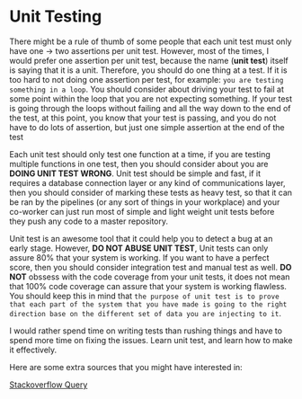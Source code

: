 # Unit Testing

There might be a rule of thumb of some people that each unit test must 
only have one -> two assertions per unit test. However, most of the times, I would prefer one assertion per unit test, 
because the name (**unit test**) itself is saying that it is a unit. 
Therefore, you should do one thing at a test. If it is too hard to not doing one assertion per test,
for example: `you are testing something in a loop`. You should consider about driving your test to fail at
some point within the loop that you are not expecting something. If your test is going through the loops
without failing and all the way down to the end of the test, at this point, you know that your test is passing,
and you do not have to do lots of assertion, but just one simple assertion at the end of the test

Each unit test should only test one function at a time, if you are testing multiple functions in one
test, then you should consider about you are **DOING UNIT TEST WRONG**. Unit test should be simple and fast, if
it requires a database connection layer or any kind of communications layer, then you should consider of
marking these tests as heavy test, so that it can be ran by the pipelines (or any sort of things in your workplace) 
and your co-worker can just run most of simple and light weight unit tests before they push any code to a master 
repository.

Unit test is an awesome tool that it could help you to detect a bug at an early stage. 
However, **DO NOT ABUSE UNIT TEST**, Unit tests can only assure 80% that your system is working.
If you want to have a perfect score, then you should consider integration test and manual test as well.
**DO NOT** obssess with the code coverage from your unit tests, it does not mean that 100% code coverage can
assure that your system is working flawless. You should keep this in mind that `the purpose of unit test is to prove
that each part of the system that you have made is going to the right direction base on the different
set of data you are injecting to it`.


I would rather spend time on writing tests than rushing things and have to spend more time on fixing the issues.
Learn unit test, and learn how to make it effectively.



Here are some extra sources that you might have interested in:

[Stackoverflow Query](https://stackoverflow.com/questions/3258733/new-to-unit-testing-how-to-write-great-tests)